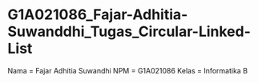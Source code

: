 # G1A021086_Fajar-Adhitia-Suwanddhi_Tugas_Circular-Linked-List
Nama  = Fajar Adhitia Suwandhi
NPM   = G1A021086
Kelas = Informatika B
